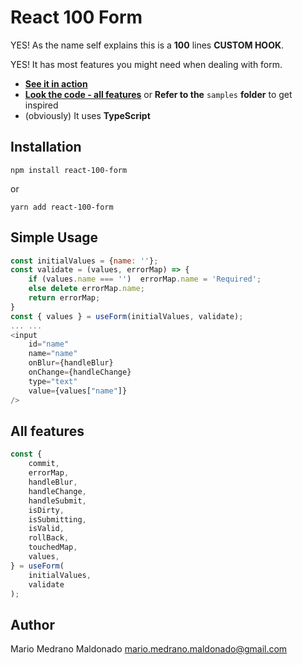 # React 100 Form

YES! As the name self explains this is a **100** lines **CUSTOM HOOK**.

YES! It has most features you might need when dealing with form.

* [**See it in action**](https://5cnig.csb.app/ "**See it in action here**")
* [**Look the code - all features**](https://codesandbox.io/s/practical-faraday-5cnig?file=/src/samples/index.tsx:36-43 "Look at the sample code making use of all features") or **Refer to the** `samples` **folder** to get inspired
*  (obviously) It uses **TypeScript**

## Installation

`npm install react-100-form`

or

`yarn add react-100-form`

## Simple Usage

```javascript
const initialValues = {name: ''};
const validate = (values, errorMap) => {
	if (values.name === '')  errorMap.name = 'Required';
	else delete errorMap.name;
	return errorMap;
}
const { values } = useForm(initialValues, validate);
...	...
<input
	id="name"
	name="name"
	onBlur={handleBlur}
	onChange={handleChange}
	type="text"
	value={values["name"]}
/>
```

## All features

```javascript
const {
	commit,
	errorMap,
	handleBlur,
	handleChange,
	handleSubmit,
	isDirty,
	isSubmitting,
	isValid,
	rollBack,
	touchedMap,
	values,
} = useForm(
	initialValues,
	validate
);
```

## Author

Mario Medrano Maldonado <mario.medrano.maldonado@gmail.com>
